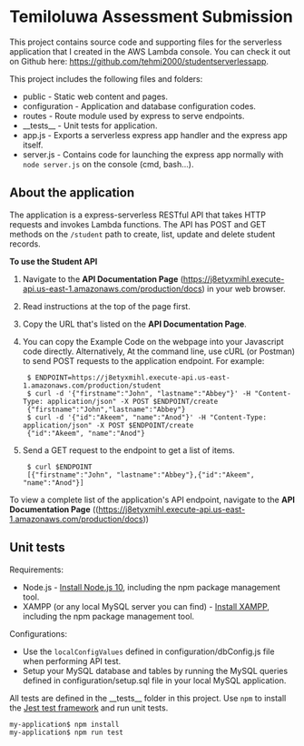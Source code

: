 # Temiloluwa Assessment Submission

This project contains source code and supporting files for the serverless application that I created in the AWS Lambda console. You can check it out on Github here: https://github.com/tehmi2000/studentserverlessapp.

This project includes the following files and folders:

- public - Static web content and pages.
- configuration - Application and database configuration codes.
- routes - Route module used by express to serve endpoints.
- \_\_tests__ - Unit tests for application.
- app.js - Exports a serverless express app handler and the express app itself.
- server.js - Contains code for launching the express app normally with `node server.js` on the console (cmd, bash...).

## About the application

The application is a express-serverless RESTful API that takes HTTP requests and invokes Lambda functions. The API has POST and GET methods on the `/student` path to create, list, update and delete student records. 

**To use the Student API**

1. Navigate to the **API Documentation Page** (https://j8etyxmihl.execute-api.us-east-1.amazonaws.com/production/docs) in your web browser.
1. Read instructions at the top of the page first.
1. Copy the URL that's listed on the **API Documentation Page**.
1. You can copy the Example Code on the webpage into your Javascript code directly. Alternatively, At the command line, use cURL (or Postman) to send POST requests to the application endpoint. For example:

        $ ENDPOINT=https://j8etyxmihl.execute-api.us-east-1.amazonaws.com/production/student
        $ curl -d '{"firstname":"John", "lastname":"Abbey"}' -H "Content-Type: application/json" -X POST $ENDPOINT/create
        {"firstname":"John","lastname":"Abbey"}
        $ curl -d '{"id":"Akeem", "name":"Anod"}' -H "Content-Type: application/json" -X POST $ENDPOINT/create
        {"id":"Akeem", "name":"Anod"}

1. Send a GET request to the endpoint to get a list of items.

        $ curl $ENDPOINT
        [{"firstname":"John", "lastname":"Abbey"},{"id":"Akeem", "name":"Anod"}]


To view a complete list of the application's API endpoint, navigate to the **API Documentation Page** ((https://j8etyxmihl.execute-api.us-east-1.amazonaws.com/production/docs))

## Unit tests

Requirements:

* Node.js - [Install Node.js 10](https://nodejs.org/en/), including the npm package management tool.
* XAMPP (or any local MySQL server you can find) - [Install XAMPP](https://www.apachefriends.org/download.html), including the npm package management tool.

Configurations:

* Use the `localConfigValues` defined in configuration/dbConfig.js file when performing API test.
* Setup your MySQL database and tables by running the MySQL queries defined in configuration/setup.sql file in your local MySQL application.

All tests are defined in the \_\_tests__ folder in this project. Use `npm` to install the [Jest test framework](https://jestjs.io/) and run unit tests.

```bash
my-application$ npm install
my-application$ npm run test
```
